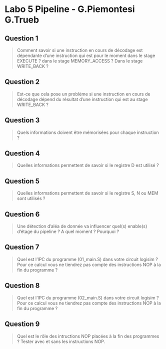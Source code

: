# Labo 5 Pipeline - G.Piemontesi G.Trueb

## Question 1
> Comment savoir si une instruction en cours de décodage est dépendante d’une instruction qui est pour le moment dans le stage EXECUTE ? dans le stage MEMORY_ACCESS ? Dans le stage WRITE_BACK ?

## Question 2
> Est-ce que cela pose un problème si une instruction en cours de décodage dépend du résultat d’une instruction qui est au stage WRITE_BACK ?

## Question 3
> Quels informations doivent être mémorisées pour chaque instruction ?

## Question 4
> Quelles informations permettent de savoir si le registre D est utilisé ?

## Question 5
> Quelles informations permettent de savoir si le registre S, N ou MEM sont utilisés ?

## Question 6
> Une détection d’aléa de donnée va influencer quel(s) enable(s) d’étage du pipeline ? A quel moment ? Pourquoi ?

## Question 7
> Quel est l’IPC du programme (01_main.S) dans votre circuit logisim ? Pour ce calcul vous ne tiendrez pas compte des instructions NOP à la fin du programme ?

## Question 8
> Quel est l’IPC du programme (02_main.S) dans votre circuit logisim ? Pour ce calcul vous ne tiendrez pas compte des instructions NOP à la fin du programme ?

## Question 9
> Quel est le rôle des intructions NOP placées à la fin des programmes ? Tester avec et sans les instructions NOP.
